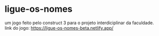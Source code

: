 # ligue-os-nomes
um jogo feito pelo construct 3 para o projeto interdiciplinar da faculdade.                         
link do jogo: https://ligue-os-nomes-beta.netlify.app/
